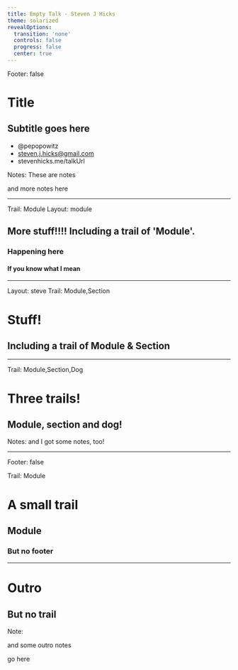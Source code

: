```yaml
---
title: Empty Talk - Steven J Hicks
theme: solarized
revealOptions:
  transition: 'none'
  controls: false
  progress: false
  center: true
---
```

Footer: false

<!-- .slide: data-background="/images/title.jpg" class="title" -->

# Title

## Subtitle goes here

- @pepopowitz
- steven.j.hicks@gmail.com
- stevenhicks.me/talkUrl

Notes: These are notes

and more notes here

---

Trail: Module
Layout: module

## More stuff!!!! Including a trail of 'Module'.

### Happening here <!-- .element: class="fragment" -->

#### If you know what I mean <!-- .element: class="fragment" -->

---

Layout: steve
Trail: Module,Section

# Stuff!

## Including a trail of Module & Section

---

Trail: Module,Section,Dog

# Three trails!

## Module, section and dog!

Notes:
and I got some notes, too!

---

Footer: false

Trail: Module

# A small trail

## Module

### But no footer
---

# Outro

## But no trail

Note:

and some outro notes

go here
